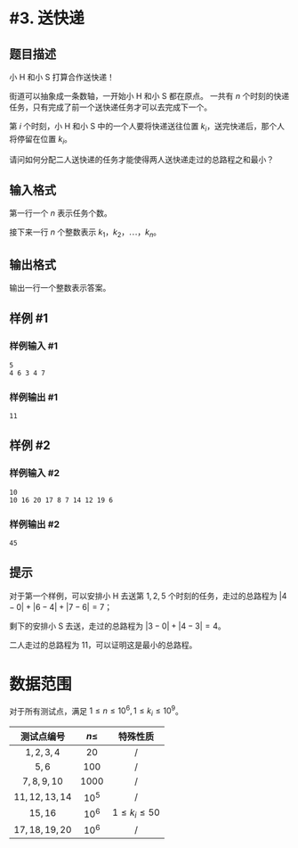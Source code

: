 # #3. 送快递

## 题目描述

小 H 和小 S 打算合作送快递！

街道可以抽象成一条数轴，一开始小 H 和小 S 都在原点。
一共有 $n$ 个时刻的快递任务，只有完成了前一个送快递任务才可以去完成下一个。

第 $i$ 个时刻，小 H 和小 S 中的一个人要将快递送往位置 $k_i$，送完快递后，那个人将停留在位置 $k_i$。

请问如何分配二人送快递的任务才能使得两人送快递走过的总路程之和最小？

## 输入格式

第一行一个 $n$ 表示任务个数。

接下来一行 $n$ 个整数表示 $k_1$，$k_2$，$\cdots$，$k_n$。

## 输出格式

输出一行一个整数表示答案。

## 样例 #1

### 样例输入 #1

```
5
4 6 3 4 7
```

### 样例输出 #1

```
11
```

## 样例 #2

### 样例输入 #2

```
10
10 16 20 17 8 7 14 12 19 6
```

### 样例输出 #2

```
45
```

## 提示

对于第一个样例，可以安排小 H 去送第 $1,2,5$ 个时刻的任务，走过的总路程为
$|4−0|+|6−4|+|7−6| = 7$；

剩下的安排小 S 去送，走过的总路程为 $|3−0|+|4−3| = 4$。

二人走过的总路程为 $11$，可以证明这是最小的总路程。

# 数据范围

对于所有测试点，满足 $1 \leq n \leq 10^6, 1 \leq k_i \leq 10^9$。

|  测试点编号   | $n \leq$  |    特殊性质    |
| :-----------: | :----: | :------------: |
|   $1,2,3,4$   |  $20$  |       /        |
|     $5,6$     | $100$  |       /        |
|  $7,8,9,10$   | $1000$ |       /        |
| $11,12,13,14$ | $10^5$ |       /        |
|    $15,16$    | $10^6$ | $1 \leq k_i \leq 50$ |
| $17,18,19,20$ | $10^6$ |       /        |
